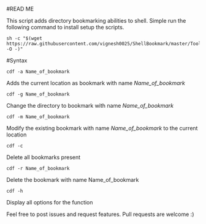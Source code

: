 #READ ME
    
This script adds directory bookmarking abilities to shell.  Simple run the following command to install setup the scripts.

    sh -c "$(wget https://raw.githubusercontent.com/vignesh0025/ShellBookmark/master/Tools/install.sh -O -)"
     
#Syntax

    cdf -a Name_of_bookmark
    
Adds the current location as bookmark with name _Name_of_bookmark_ 

    cdf -g Name_of_bookmark
   
Change the directory to bookmark with name _Name_of_bookmark_

    cdf -m Name_of_bookmark
    
Modify the existing bookmark with name _Name_of_bookmark_ to the current location

    cdf -c 
    
Delete all bookmarks present

    cdf -r Name_of_bookmark
   
Delete the bookmark with name Name_of_bookmark

    cdf -h 
    
Display all options for the function

Feel free to post issues and request features. Pull requests are welcome :)  